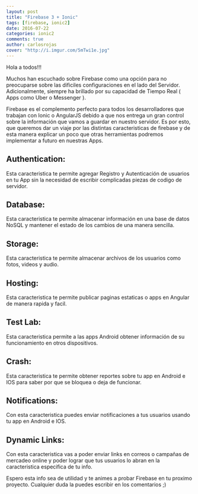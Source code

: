 ```yaml
---
layout: post
title: "Firebase 3 + Ionic"
tags: [firebase, ionic2]
date: 2016-07-22
categories: ionic2
comments: true
author: carlosrojas
cover: "http://i.imgur.com/5mTwi1e.jpg"
---
```


<amp-img width="800" height="292" layout="responsive" src="http://i.imgur.com/5mTwi1e.jpg"></amp-img>

Hola a todos!!!

Muchos han escuchado sobre Firebase como una opción para no preocuparse sobre las dificiles configuraciones en el
lado del Servidor. Adicionalmente, siempre ha brillado por su capacidad de Tiempo Real ( Apps como Uber o Messenger ).

Firebase es el complemento perfecto para todos los desarrolladores que trabajan con Ionic o AngularJS debido a que nos entrega un gran control
sobre la información que vamos a guardar en nuestro servidor. Es por esto, que queremos dar un viaje por las distintas caracteristicas de firebase y de esta manera
explicar un poco que otras herramientas podremos implementar a futuro en nuestras Apps.

## Authentication:

Esta caracteristica te permite agregar Registro y Autenticación de usuarios en tu App sin la necesidad de escribir complicadas piezas de codigo de servidor.

## Database:

Esta caracteristica te permite almacenar información en una base de datos NoSQL y mantener el estado de los cambios de una manera sencilla.

## Storage:

Esta caracteristica te permite almacenar archivos de los usuarios como fotos, videos y audio.

## Hosting:

Esta caracteristica te permite publicar paginas estaticas o apps en Angular de manera rapida y facil.

## Test Lab:

Esta caracteristica permite a las apps Android obtener información de su funcionamiento en otros dispositivos.

## Crash:

Esta caracteristica te permite obtener reportes sobre tu app en Android e IOS para saber por que se bloquea o deja de funcionar.

## Notifications:

Con esta caracteristica puedes enviar notificaciones a tus usuarios usando tu app en Android e IOS.

## Dynamic Links:

Con esta caracteristica vas a poder enviar links en correos o campañas de mercadeo online y poder lograr que tus usuarios lo abran en la caracteristica especifica de tu info.

Espero esta info sea de utilidad y te animes a probar Firebase en tu proximo proyecto. Cualquier duda la puedes escribir en los comentarios ;)

